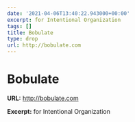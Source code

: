 ```yaml
---
date: '2021-04-06T13:40:22.943000+00:00'
excerpt: for Intentional Organization
tags: []
title: Bobulate
type: drop
url: http://bobulate.com
---
```


# Bobulate

**URL:** http://bobulate.com

**Excerpt:** for Intentional Organization
